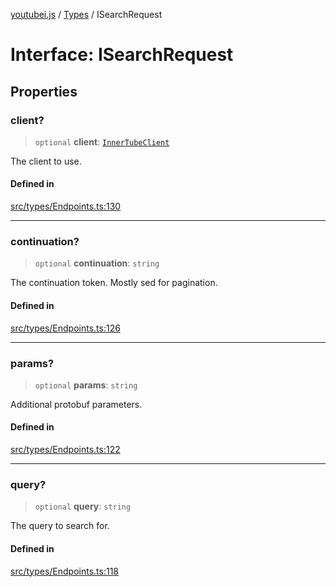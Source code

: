 [youtubei.js](../../../README.md) / [Types](../README.md) / ISearchRequest

# Interface: ISearchRequest

## Properties

### client?

> `optional` **client**: [`InnerTubeClient`](../type-aliases/InnerTubeClient.md)

The client to use.

#### Defined in

[src/types/Endpoints.ts:130](https://github.com/LuanRT/YouTube.js/blob/eb21af33db708f0355f4fb15881f5d4fabc7b06c/src/types/Endpoints.ts#L130)

***

### continuation?

> `optional` **continuation**: `string`

The continuation token. Mostly sed for pagination.

#### Defined in

[src/types/Endpoints.ts:126](https://github.com/LuanRT/YouTube.js/blob/eb21af33db708f0355f4fb15881f5d4fabc7b06c/src/types/Endpoints.ts#L126)

***

### params?

> `optional` **params**: `string`

Additional protobuf parameters.

#### Defined in

[src/types/Endpoints.ts:122](https://github.com/LuanRT/YouTube.js/blob/eb21af33db708f0355f4fb15881f5d4fabc7b06c/src/types/Endpoints.ts#L122)

***

### query?

> `optional` **query**: `string`

The query to search for.

#### Defined in

[src/types/Endpoints.ts:118](https://github.com/LuanRT/YouTube.js/blob/eb21af33db708f0355f4fb15881f5d4fabc7b06c/src/types/Endpoints.ts#L118)
